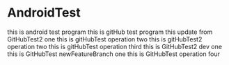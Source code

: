 # AndroidTest 
this is android test program
this is gitHub test program
this update from GitHubTest2 one
this is gitHubTest operation two
this is gitHubTest2 operation two
this is gitHubTest operation third
this is GitHubTest2 dev one
this is GitHubTest newFeatureBranch one
this is GitHubTest operation four

